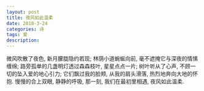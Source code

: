 ```yaml
---
layout: post
title: 夜风如此温柔
date: 2018-3-24
categories: 诗
tags: 爱
description: 
---
```


 微风吹散了夜色, 
 新月朦胧隐约若现;
 林荫小道蜿蜒向前, 
 毫不遮掩它与深夜的情愫缠绵;
 路旁孤单的几盏明灯透过森森枝叶, 
 星星点点一片;
 树叶听从了心声,
 不顾一切的坠入爱的地心引力;
 它们飘过我的脸颊, 从我的肩头滑落,
 热烈地奔向大地的怀抱.
 慢慢的合上双眼, 静静的呼吸, 
 那一刻,
 我们在最初里相遇,
 夜风如此温柔. 












